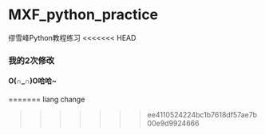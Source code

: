 # MXF_python_practice
缪雪峰Python教程练习
<<<<<<< HEAD
### 我的2次修改
#### O(∩_∩)O哈哈~
=======
liang change
>>>>>>> ee4110524224bc1b7618df57ae7b00e9d9924666
